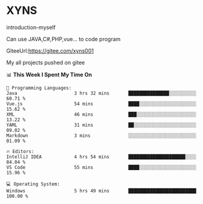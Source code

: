 # XYNS
introduction-myself

Can use JAVA,C#,PHP,vue... to code program

GiteeUrl:https://gitee.com/xyns001

My all projects pushed on gitee

<!--START_SECTION:waka-->
📊 **This Week I Spent My Time On** 

```text
💬 Programming Languages: 
Java                     3 hrs 32 mins       ███████████████░░░░░░░░░░   60.71 % 
Vue.js                   54 mins             ████░░░░░░░░░░░░░░░░░░░░░   15.62 % 
XML                      46 mins             ███░░░░░░░░░░░░░░░░░░░░░░   13.22 % 
YAML                     31 mins             ██░░░░░░░░░░░░░░░░░░░░░░░   09.02 % 
Markdown                 3 mins              ░░░░░░░░░░░░░░░░░░░░░░░░░   01.09 % 

🔥 Editors: 
IntelliJ IDEA            4 hrs 54 mins       █████████████████████░░░░   84.04 % 
VS Code                  55 mins             ████░░░░░░░░░░░░░░░░░░░░░   15.96 % 

💻 Operating System: 
Windows                  5 hrs 49 mins       █████████████████████████   100.00 % 
```


<!--END_SECTION:waka-->
